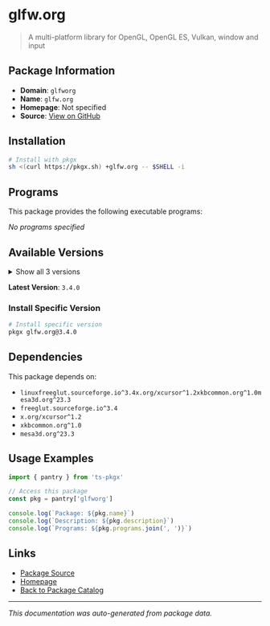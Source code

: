# glfw.org

> A multi-platform library for OpenGL, OpenGL ES, Vulkan, window and input

## Package Information

- **Domain**: `glfworg`
- **Name**: `glfw.org`
- **Homepage**: Not specified
- **Source**: [View on GitHub](https://github.com/pkgxdev/pantry/tree/main/projects/glfw.org/package.yml)

## Installation

```bash
# Install with pkgx
sh <(curl https://pkgx.sh) +glfw.org -- $SHELL -i
```

## Programs

This package provides the following executable programs:

*No programs specified*

## Available Versions

<details>
<summary>Show all 3 versions</summary>

- `3.4.0`, `3.3.10`, `3.3.9`

</details>

**Latest Version**: `3.4.0`

### Install Specific Version

```bash
# Install specific version
pkgx glfw.org@3.4.0
```

## Dependencies

This package depends on:

- `linuxfreeglut.sourceforge.io^3.4x.org/xcursor^1.2xkbcommon.org^1.0mesa3d.org^23.3`
- `freeglut.sourceforge.io^3.4`
- `x.org/xcursor^1.2`
- `xkbcommon.org^1.0`
- `mesa3d.org^23.3`

## Usage Examples

```typescript
import { pantry } from 'ts-pkgx'

// Access this package
const pkg = pantry['glfworg']

console.log(`Package: ${pkg.name}`)
console.log(`Description: ${pkg.description}`)
console.log(`Programs: ${pkg.programs.join(', ')}`)
```

## Links

- [Package Source](https://github.com/pkgxdev/pantry/tree/main/projects/glfw.org/package.yml)
- [Homepage](#)
- [Back to Package Catalog](../package-catalog.md)

---

*This documentation was auto-generated from package data.*
